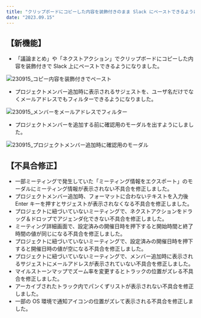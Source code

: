 ```yaml
---
title: "クリップボードにコピーした内容を装飾付きのまま Slack にペーストできるようになりました。その他機能改修、不具合の修正を行いました。"
date: "2023.09.15"
---
```


## 【新機能】

- 「議論まとめ」や「ネクストアクション」でクリップボードにコピーした内容を装飾付きで Slack 上にペーストできるようになりました。

![230915_コピー内容を装飾付きでペースト](https://github.com/uniba/super-good-meetings-portal/assets/92074639/3bc85d97-aab8-474b-a485-f84038915956)

- プロジェクトメンバー追加時に表示されるサジェストを、ユーザ名だけでなくメールアドレスでもフィルターできるようになりました。

![230915_メンバーをメールアドレスでフィルター](https://github.com/uniba/super-good-meetings-portal/assets/92074639/9148ad3c-561c-4a42-b21a-29e38b6be851)

- プロジェクトメンバーを追加する前に確認用のモーダルを出すようにしました。

![230915_プロジェクトメンバー追加時に確認用のモーダル](https://github.com/uniba/super-good-meetings-portal/assets/92074639/4f3d97aa-3467-49e7-80e4-3003315ad151)

## 【不具合修正】

- 一部ミーティングで発生していた「ミーティング情報をエクスポート」のモーダルにミーティング情報が表示されない不具合を修正しました。
- プロジェクトメンバー追加時、フォーマットに合わないテキストを入力後 Enter キーを押すとサジェストが表示されなくなる不具合を修正しました。
- プロジェクトに紐づいていないミーティングで、ネクストアクションをドラッグ＆ドロップでアジェンダ化できない不具合を修正しました。
- ミーティング詳細画面で、設定済みの開催日時を押下すると開始時間と終了時間の値が同じになる不具合を修正しました。
- プロジェクトに紐づいていないミーティングで、設定済みの開催日時を押下すると開催日時の値が空になる不具合を修正しました。
- プロジェクトに紐づいていないミーティングで、メンバー追加時に表示されるサジェストにメールアドレスが表示されていない不具合を修正しました。
- マイルストーンマップでズーム率を変更するとトラックの位置がズレる不具合を修正しました。
- アーカイブされたトラック内でパンくずリストが表示されない不具合を修正しました。
- 一部の OS 環境で通知アイコンの位置がズレて表示される不具合を修正しました。
